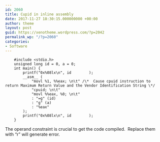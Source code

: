 ```yaml
---
id: 2060
title: Cupid in inline assembly
date: 2017-11-27 18:30:15.000000000 +00:00
author: theme
layout: post
guid: https://xenotheme.wordpress.com/?p=2042
permalink_wp: "/?p=2060"
categories:
- Software
---
```


```
    #include <stdio.h>
    unsigned long id = 0, a = 0;
    int main() {
        printf("0x%08lx\n", id        );
        __asm__ (
            "movl %1, %%eax; \n\t" /\*  Cause cpuid instruction to return Maximum Return Value and the Vendor Identification String \*/
            "cpuid; \n\t"
            "movl %%eax, %0; \n\t"
            : "=g" (id)
            : "g" (a)
            : "%eax"
        );
        printf("0x%08lx\n", id        );
    }
```


The operand constraint is crucial to get the code compiled.  Replace them with “r” will generate error.